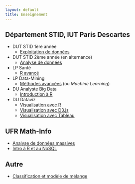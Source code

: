 ```yaml
---
layout: default
title: Enseignement
---
```


## Département STID, IUT Paris Descartes

- DUT STID 1ère année
    - [Exploitation de données](exploitation-donnees)
- DUT STID 2ème année (en alternance)
    - [Analyse de données](analyse-donnees/)
- LP Santé
    - [R avancé](info-dec-sante/)
- LP Data-Mining
    - [Méthodes avancées](machine-learning/) (ou *Machine Learning*)
- DU Analyste Big Data
    - [Introduction à R](initiation-r-du.html)
- DU Dataviz
    - [Visualisation avec R](visualisation-donnees.html)
    - [Visualisation avec D3.js](visualisation-donnees-d3)
    - [Visualisation avec Tableau](visualisation-donnees-tableau)

## UFR Math-Info

- [Analyse de données massives](analyse-donnees-massives/)
- [Intro à R et au NoSQL](intro-r-nosql/)

## Autre

- [Classification et modèle de mélange]()
